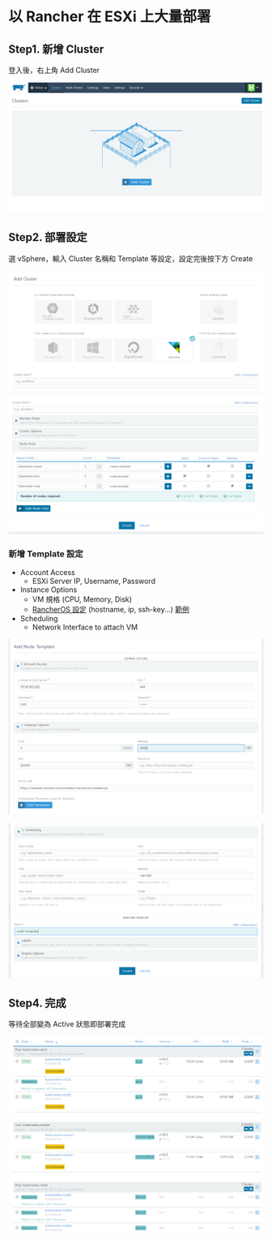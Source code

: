 # 以 Rancher 在 ESXi 上大量部署

## Step1. 新增 Cluster

登入後，右上角 Add Cluster

![](.gitbook/assets/1%20%288%29.PNG)

## Step2. 部署設定

選 vSphere，輸入 Cluster 名稱和 Template 等設定，設定完後按下方 Create

![](.gitbook/assets/2-2.PNG)

![](.gitbook/assets/7.PNG)

### 新增 Template 設定

* Account Access
  * ESXi Server IP, Username, Password
* Instance Options
  * VM 規格 \(CPU, Memory, Disk\)
  * [RancherOS 設定](https://rancher.com/docs/os/v1.2/en/configuration/) \(hostname, ip, ssh-key...\) [範例](https://raw.githubusercontent.com/Zi-Shane/RancherOS-config/master/cloud-config.yml)
* Scheduling
  * Network Interface to attach VM

![](.gitbook/assets/8.PNG)

![](.gitbook/assets/9%20%282%29.PNG)

## Step4. 完成

等待全部變為 Active 狀態即部署完成

![](.gitbook/assets/10.PNG)



